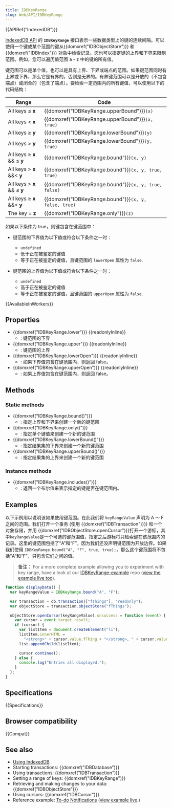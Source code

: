 ```yaml
---
title: IDBKeyRange
slug: Web/API/IDBKeyRange
---
```


{{APIRef("IndexedDB")}}

[IndexedDB API](/zh-CN/docs/Web/API/IndexedDB_API) 的 **`IDBKeyRange`** 接口表示一些数据类型上的键的连续间隔。可以使用一个键或某个范围的键从{{domxref("IDBObjectStore")}} 和{{domxref("IDBIndex")}} 对象中检索记录。您也可以指定键的上界和下界来限制范围。例如，您可以遍历值范围 a - z 中的键的所有值。

键范围可以是单个值，也可以是具有上界、下界或端点的范围。如果键范围同时有上界或下界，那么它是有界的，否则是无界的。有界键范围可以是开放的（不包含端点）或闭合的（包含了端点）。要检索一定范围内的所有键值，可以使用以下的代码结构：

| Range                       | Code                                                  |
| --------------------------- | ----------------------------------------------------- |
| All keys ≤ **x**            | {{domxref("IDBKeyRange.upperBound")}}`(x)`            |
| All keys < **x**            | {{domxref("IDBKeyRange.upperBound")}}`(x, true)`      |
| All keys ≥ **y**            | {{domxref("IDBKeyRange.lowerBound")}}`(y)`            |
| All keys > **y**            | {{domxref("IDBKeyRange.lowerBound")}}`(y, true)`      |
| All keys ≥ **x** && ≤ **y** | {{domxref("IDBKeyRange.bound")}}`(x, y)`              |
| All keys > **x** &&< **y**  | {{domxref("IDBKeyRange.bound")}}`(x, y, true, true)`  |
| All keys > **x** && ≤ **y** | {{domxref("IDBKeyRange.bound")}}`(x, y, true, false)` |
| All keys ≥ **x** &&< **y**  | {{domxref("IDBKeyRange.bound")}}`(x, y, false, true)` |
| The key = **z**             | {{domxref("IDBKeyRange.only")}}`(z)`                  |

如果以下条件为 true，则键包含在键范围中：

- 键范围的下界值为以下值或符合以下条件之一时：

  - `undefined`
  - 低于正在被鉴定的键值
  - 等于正在被鉴定的键值，且键范围的 `lowerOpen` 属性为 `false`.

- 键范围的上界值为以下值或符合以下条件之一时：

  - `undefined`
  - 高于正在被鉴定的键值
  - 等于正在被鉴定的键值，且键范围的 `upperOpen` 属性为 `false`.

{{AvailableInWorkers}}

## Properties

- {{domxref("IDBKeyRange.lower")}} {{readonlyInline}}
  - : 键范围的下界
- {{domxref("IDBKeyRange.upper")}} {{readonlyInline}}
  - : 键范围的上界
- {{domxref("IDBKeyRange.lowerOpen")}} {{readonlyInline}}
  - : 如果下界值包含在键范围内，则返回 false。
- {{domxref("IDBKeyRange.upperOpen")}} {{readonlyInline}}
  - : 如果上界值包含在键范围内，则返回 false。

## Methods

### Static methods

- {{domxref("IDBKeyRange.bound()")}}
  - : 指定上界和下界来创建一个新的键范围
- {{domxref("IDBKeyRange.only()")}}
  - : 指定单个键值来创建一个新的键范围
- {{domxref("IDBKeyRange.lowerBound()")}}
  - : 指定结果集的下界来创建一个新的键范围
- {{domxref("IDBKeyRange.upperBound()")}}
  - : 指定结果集的上界来创建一个新的键范围

### Instance methods

- {{domxref("IDBKeyRange.includes()")}}
  - : 返回一个布尔值来表示指定的键是否在键范围内。

## Examples

以下示例用以说明该如果使用键范围。在此我们将 `keyRangeValue` 声明为 A ～ F 之间的范围。我们打开一个事务 (使用 {{domxref("IDBTransaction")}}) 和一个对象存储，并用 {{domxref("IDBObjectStore.openCursor")}}打开一个游标，其中`keyRangeValue`是一个可选的键范围值，指定之后游标将只检索键在该范围内的记录。这里的键范围包括了“A”和“F”，因为我们还没声明键范围为开放边界。如果我们使用 `IDBKeyRange.bound("A", "F", true, true);`，那么这个键范围将不包括“A”和“F”，只包含它们之间的值。

> **备注：** For a more complete example allowing you to experiment with key range, have a look at our [IDBKeyRange-example](https://github.com/mdn/dom-examples/tree/main/indexeddb-examples/idbkeyrange) repo ([view the example live too](https://mdn.github.io/dom-examples/indexeddb-examples/idbkeyrange/)).

```js
function displayData() {
  var keyRangeValue = IDBKeyRange.bound("A", "F");

  var transaction = db.transaction(["fThings"], "readonly");
  var objectStore = transaction.objectStore("fThings");

  objectStore.openCursor(keyRangeValue).onsuccess = function (event) {
    var cursor = event.target.result;
    if (cursor) {
      var listItem = document.createElement("li");
      listItem.innerHTML =
        "<strong>" + cursor.value.fThing + "</strong>, " + cursor.value.fRating;
      list.appendChild(listItem);

      cursor.continue();
    } else {
      console.log("Entries all displayed.");
    }
  };
}
```

## Specifications

{{Specifications}}

## Browser compatibility

{{Compat}}

## See also

- [Using IndexedDB](/zh-CN/docs/Web/API/IndexedDB_API/Using_IndexedDB)
- Starting transactions: {{domxref("IDBDatabase")}}
- Using transactions: {{domxref("IDBTransaction")}}
- Setting a range of keys: {{domxref("IDBKeyRange")}}
- Retrieving and making changes to your data: {{domxref("IDBObjectStore")}}
- Using cursors: {{domxref("IDBCursor")}}
- Reference example: [To-do Notifications](https://github.com/mdn/dom-examples/tree/main/to-do-notifications) ([view example live](https://mdn.github.io/dom-examples/to-do-notifications/).)
